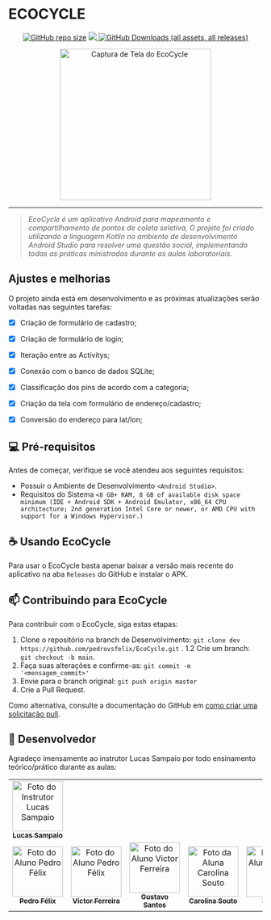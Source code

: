 

# ECOCYCLE
<div align="center">

<a href="">![GitHub repo size](https://img.shields.io/github/repo-size/pedrovsfelix/EcoCycle)</a>
<a href="">
![](https://img.shields.io/github/last-commit/pedrovsfelix/EcoCycle)
</a>
<a href="">
![GitHub Downloads (all assets, all releases)](https://img.shields.io/github/downloads/pedrovsfelix/EcoCycle/total)
</a>
</div>


<p align="center">
  <img src="https://i.ibb.co/C9bxr34/Screenshot-Eco-Cycle.png" width="300" alt="Captura de Tela do EcoCycle">
</p>

---
> _EcoCycle é um aplicativo Android para mapeamento e compartilhamento de pontos de coleta seletiva, O projeto foi criado utilizando a linguagem Kotlin no ambiente de desenvolvimento Android Studio para resolver uma questão social, implementando todas as práticas ministradas durante as aulas laboratoriais._

## Ajustes e melhorias
O projeto ainda está em desenvolvimento e as próximas atualizações serão voltadas nas seguintes tarefas:

- [x]  Criação de formulário de cadastro;
- [x]  Criação de formulário de login;
- [x]  Iteração entre as Activitys;
- [x]  Conexão com o banco de dados SQLite;
- [x]  Classificação dos pins de acordo com a categoria;
- [x]  Criação da tela com formulário de endereço/cadastro;
- [x]  Conversão do endereço para lat/lon;


## 💻 Pré-requisitos
Antes de começar, verifique se você atendeu aos seguintes requisitos:

- Possuir o Ambiente de Desenvolvimento `<Android Studio>`.
- Requisitos do Sistema `<8 GB+ RAM, 8 GB of available disk space minimum (IDE + Android SDK + Android Emulator, x86_64 CPU architecture; 2nd generation Intel Core or newer, or AMD CPU with support for a Windows Hypervisor.)`

## ☕ Usando  EcoCycle
Para usar o EcoCycle basta apenar baixar a versão mais recente do aplicativo na aba `Releases` do GitHub e instalar o APK.

## 📫 Contribuindo para EcoCycle
Para contribuir com o EcoCycle, siga estas etapas:

1. Clone o repositório na branch de Desenvolvimento: `git clone dev https://github.com/pedrovsfelix/EcoCycle.git` .
   1.2 Crie um branch: `git checkout -b main`.
3. Faça suas alterações e confirme-as: `git commit -m '<mensagem_commit>'`
4. Envie para o branch original: `git push origin master`
5. Crie a Pull Request.

Como alternativa, consulte a documentação do GitHub em [como criar uma solicitação pull](https://help.github.com/en/github/collaborating-with-issues-and-pull-requests/creating-a-pull-request).

## 🤝 Desenvolvedor
Agradeço imensamente ao instrutor Lucas Sampaio por todo ensinamento teórico/prático durante as aulas:

<table>
  <tr>
    <td align="center">
      <a href="https://github.com/lucassampaioleite" title="Instrutor">
        <img src="https://avatars.githubusercontent.com/u/13689528?v=4" width="100px;" alt="Foto do Instrutor Lucas Sampaio"/><br>
        <sub>
          <b>Lucas Sampaio</b>
        </sub>
      </a>
    </td>
  </tr>
  <tr>
    <td align="center">
      <a href="https://github.com/pedrovsfelix" title="Aluno">
        <img src="https://avatars.githubusercontent.com/u/93714667?v=4" width="100px;" alt="Foto do Aluno Pedro Félix"/><br>
        <sub>
          <b>Pedro Félix</b>
        </sub>
      </a>
    </td>
    <td align="center">
      <a href="https://github.com/Polymatheia-BR" title="Aluno">
        <img src="https://media.licdn.com/dms/image/D4D03AQGhIYx_7nTehg/profile-displayphoto-shrink_800_800/0/1663553580125?e=1720656000&v=beta&t=Ga3f87r8JXZb3VNQHnA9xU9ex7yx37RHl5IAFGnJreg" width="100px;" alt="Foto do Aluno Pedro Félix"/><br>
        <sub>
          <b>Victor Ferreira</b>
        </sub>
      </a>
    </td>
    <td align="center">
      <a href="https://github.com/" title="Aluno">
        <img src="https://i.ibb.co/WDSqvsd/Whats-App-Image-2024-05-05-at-17-31-13.jpg" width="100px;" alt="Foto do Aluno Victor Ferreira"/><br>
        <sub>
          <b>Gustavo Santos</b>
        </sub>
      </a>
    </td>
    <td align="center">
      <a href="https://github.com/" title="Aluno">
        <img src="https://media-for1-1.cdn.whatsapp.net/v/t61.24694-24/252463725_4939186009510503_78003848712404742_n.jpg?ccb=11-4&oh=01_Q5AaIL0l_9v7U87ebc9eDoSGWoCKf6LeytrLUOkGc4q1Egio&oe=663E82FA&_nc_sid=e6ed6c&_nc_cat=111" width="100px;" alt="Foto da Aluna Carolina Souto"/><br>
        <sub>
          <b>Carolina Souto</b>
        </sub>
      </a>
    </td>
    <td align="center">
      <a href="https://github.com/" title="Aluno">
        <img src="https://media-for1-1.cdn.whatsapp.net/v/t61.24694-24/300645604_2822832641356706_71719791182500157_n.jpg?ccb=11-4&oh=01_Q5AaIJ7SGxVJGQTfAjjSY7ApgOqpSVAGz6eLMs2dXCdzKBs0&oe=6644E261&_nc_sid=e6ed6c&_nc_cat=110" width="100px;" alt="Foto do Aluno Yghor"/><br>
        <sub>
          <b>Yghor</b>
        </sub>
      </a>
    </td>
  </tr>
</table>

